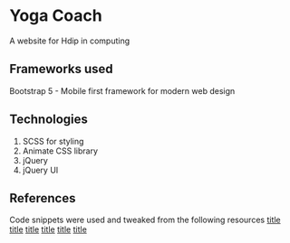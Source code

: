 # Yoga Coach
A website for Hdip in computing
## Frameworks used
Bootstrap 5 - Mobile first framework for modern web design
## Technologies
1. SCSS for styling
2. Animate CSS library
3. jQuery
4. jQuery UI

## References
Code snippets were used and tweaked from the following resources
[title](https://codepen.io/Coding_Journey/pen/BEMgbX)
[title](https://www.w3schools.com/howto/howto_js_sidenav.asp)
[title](https://www.w3schools.com/howto/tryit.asp?filename=tryhow_js_scroll_to_top)
[title](https://www.w3schools.com/howto/howto_js_lightbox.asp)
[title](https://www.w3schools.com/howto/howto_js_countdown.asp)
[title](https://2023-moodle.dkit.ie/course/view.php?id=2767)
